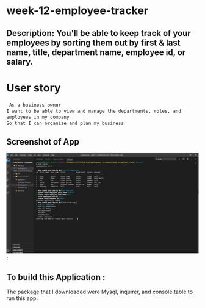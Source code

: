# week-12-employee-tracker

## Description: You'll be able to keep track of your employees by sorting them out by first & last name, title, department name, employee id, or salary.

# User story 
```
 As a business owner
I want to be able to view and manage the departments, roles, and employees in my company
So that I can organize and plan my business
```

## Screenshot of App

![home](images/Employee-Tracker.png);


## To build this Application :
The package that I downloaded were Mysql, inquirer, and console.table to run this app. 
